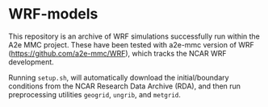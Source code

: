 # WRF-models
This repository is an archive of WRF simulations successfully run within the A2e
MMC project. These have been tested with a2e-mmc version of WRF (https://github.com/a2e-mmc/WRF),
which tracks the NCAR WRF development. 

Running `setup.sh`, will automatically download the initial/boundary conditions
from the NCAR Research Data Archive (RDA), and then run preprocessing utilities
`geogrid`, `ungrib`, and `metgrid`.

